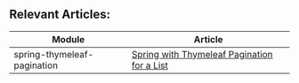 ## Relevant Articles: 

Module | Article
--|--
spring-thymeleaf-pagination | [Spring with Thymeleaf Pagination for a List](https://www.baeldung.com/spring-thymeleaf-pagination)
